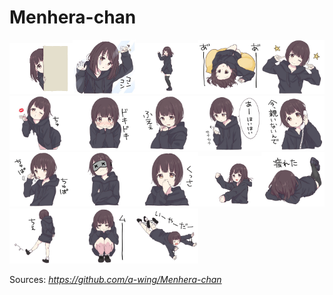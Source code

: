 # Menhera-chan

<img src="https://github.com/Neotoxic-off/Menhera-chan/raw/master/Images/1.gif" width="20%" height="20%" /><img src="https://github.com/Neotoxic-off/Menhera-chan/raw/master/Images/1.jpg" width="20%" height="20%" /><img src="https://github.com/Neotoxic-off/Menhera-chan/raw//master/Images/10.gif" width="20%" height="20%" /><img src="https://github.com/Neotoxic-off/Menhera-chan/raw/master/Images/100.jpg" width="20%" height="20%" /><img src="https://github.com/Neotoxic-off/Menhera-chan/raw/master/Images/101.jpg" width="20%" height="20%" /><img src="https://github.com/Neotoxic-off/Menhera-chan/raw/master/Images/102.jpg" width="20%" height="20%" /><img src="https://github.com/Neotoxic-off/Menhera-chan/raw/master/Images/103.jpg" width="20%" height="20%" /><img src="https://github.com/Neotoxic-off/Menhera-chan/raw/master/Images/104.jpg" width="20%" height="20%" /><img src="https://github.com/Neotoxic-off/Menhera-chan/raw/master/Images/105.jpg" width="20%" height="20%" /><img src="https://github.com/Neotoxic-off/Menhera-chan/raw/master/Images/106.jpg" width="20%" height="20%" /><img src="https://github.com/Neotoxic-off/Menhera-chan/raw/master/Images/107.jpg" width="20%" height="20%" /><img src="https://github.com/Neotoxic-off/Menhera-chan/raw/master/Images/108.jpg" width="20%" height="20%" /><img src="https://github.com/Neotoxic-off/Menhera-chan/raw/master/Images/109.jpg" width="20%" height="20%" /><img src="https://github.com/Neotoxic-off/Menhera-chan/raw/master/Images/11.gif" width="20%" height="20%" /><img src="https://github.com/Neotoxic-off/Menhera-chan/raw/master/Images/11.jpg" width="20%" height="20%" /><img src="https://github.com/Neotoxic-off/Menhera-chan/raw/master/Images/110.jpg" width="20%" height="20%" /><img src="https://github.com/Neotoxic-off/Menhera-chan/raw/master/Images/111.jpg" width="20%" height="20%" /><img src="https://github.com/Neotoxic-off/Menhera-chan/raw/master/Images/112.jpg" width="20%" height="20%" />

Sources: *https://github.com/a-wing/Menhera-chan*
